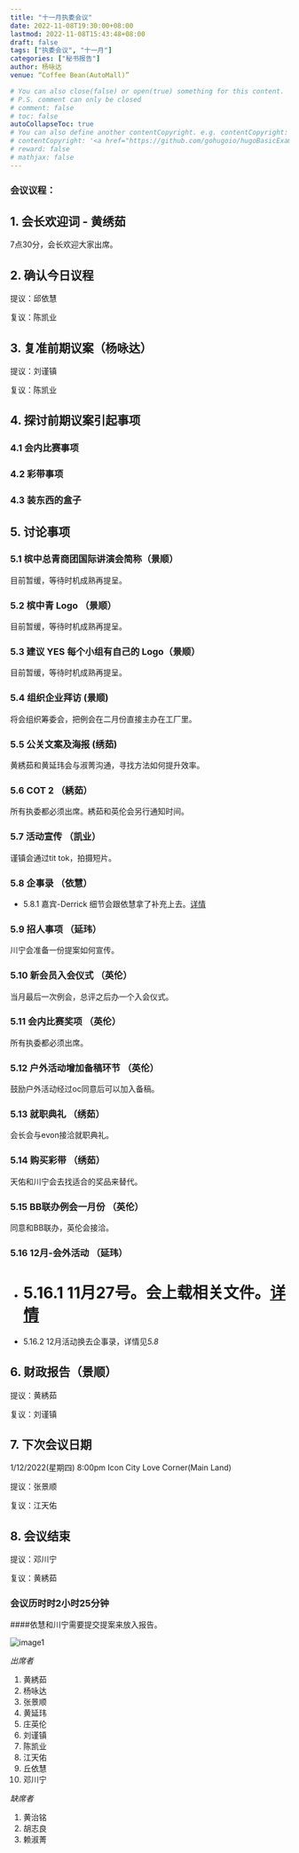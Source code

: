 ```yaml
---
title: "十一月执委会议"
date: 2022-11-08T19:30:00+08:00
lastmod: 2022-11-08T15:43:48+08:00
draft: false
tags: ["执委会议", "十一月"]
categories: ["秘书报告"]
author: 杨咏达
venue: “Coffee Bean(AutoMall)”

# You can also close(false) or open(true) something for this content.
# P.S. comment can only be closed
# comment: false
# toc: false
autoCollapseToc: true
# You can also define another contentCopyright. e.g. contentCopyright: "This is another copyright."
# contentCopyright: '<a href="https://github.com/gohugoio/hugoBasicExample" rel="noopener" target="_blank">See origin</a>'
# reward: false
# mathjax: false
---
```


### 会议议程：
## 1. 会长欢迎词 - 黄绣茹
7点30分，会长欢迎大家出席。

## 2. 确认今日议程
提议：邱依慧

复议：陈凯业
 
      
## 3. 复准前期议案（杨咏达）
提议：刘谨镇

复议：陈凯业

## 4. 探讨前期议案引起事项
  ### 4.1 会内比赛事项
  ### 4.2 彩带事项
  ### 4.3 装东西的盒子





## 5. 讨论事项
### 5.1 槟中总青商团国际讲演会简称（景顺）
  目前暂缓，等待时机成熟再提呈。

### 5.2 槟中青 Logo （景顺）
  目前暂缓，等待时机成熟再提呈。
  
### 5.3 建议 YES 每个小组有自己的 Logo（景顺）
  目前暂缓，等待时机成熟再提呈。
  
### 5.4 组织企业拜访 (景顺)
  将会组织筹委会，把例会在二月份直接主办在工厂里。

### 5.5 公关文案及海报 (绣茹)
  黄綉茹和黄延玮会与淑菁沟通，寻找方法如何提升效率。

### 5.6 COT 2 （綉茹）
  所有执委都必须出席。綉茹和英伦会另行通知时间。

### 5.7 活动宣传 （凯业）
  谨镇会通过tit tok，拍摄短片。

### 5.8 企事录 （依慧）
  - 5.8.1 嘉宾-Derrick 细节会跟依慧拿了补充上去。[详情](/tmc/file/2022/8/1.pdf)

### 5.9 招人事项 （延玮）
  川宁会准备一份提案如何宣传。

### 5.10 新会员入会仪式 （英伦）
  当月最后一次例会，总评之后办一个入会仪式。

### 5.11 会内比赛奖项 （英伦）
  所有执委都必须出席。

### 5.12 户外活动增加备稿环节 （英伦）
  鼓励户外活动经过oc同意后可以加入备稿。

### 5.13 就职典礼 （绣茹）
  会长会与evon接洽就职典礼。

### 5.14 购买彩带 （绣茹）
  天佑和川宁会去找适合的奖品来替代。

### 5.15 BB联办例会一月份 （英伦）
  同意和BB联办，英伦会接洽。

### 5.16 12月-会外活动 （延玮）
  - # 5.16.1 11月27号。会上载相关文件。[详情](/tmc/file/2022/8/1.pdf)
  - 5.16.2 12月活动换去企事录，详情见*5.8*


  

## 6. 财政报告（景顺）


  提议：黄綉茹

  复议：刘谨镇

## 7. 下次会议日期
  1/12/2022(星期四) 8:00pm Icon City Love Corner(Main Land)

提议：张景顺

复议：江天佑

## 8. 会议结束
提议：邓川宁

复议：黄綉茹


### 会议历时时2小时25分钟
####依慧和川宁需要提交提案来放入报告。

![image1](/tmc/file/2022/9/1.png "image1")

*出席者*
1. 黄綉茹
2. 杨咏达
3. 张景顺
4. 黄延玮
5. 庄英伦
6. 刘谨镇
7. 陈凯业
8. 江天佑
9. 丘依慧
10. 邓川宁

*缺席者*
1. 黄治铭
2. 胡志良
3. 赖淑菁

